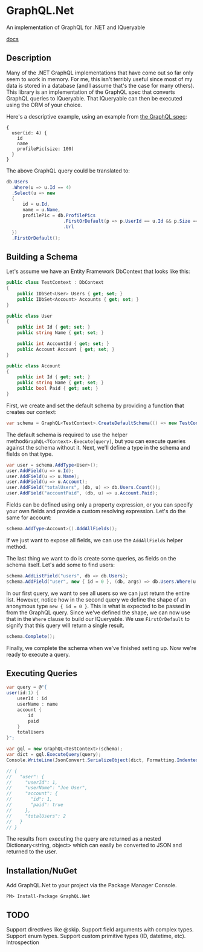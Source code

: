 # GraphQL.Net
An implementation of GraphQL for .NET and IQueryable

[docs](https://ckimes89.gitbooks.io/graphql-net/content)

## Description
Many of the .NET GraphQL implementations that have come out so far only seem to work in memory.
For me, this isn't terribly useful since most of my data is stored in a database (and I assume that's the case for many others). 
This library is an implementation of the GraphQL spec that converts GraphQL queries to IQueryable.
That IQueryable can then be executed using the ORM of your choice.

Here's a descriptive example, using an example from [the GraphQL spec](http://facebook.github.io/graphql/#sec-Language.Query-Document.Arguments):

```
{
  user(id: 4) {
    id
    name
    profilePic(size: 100)
  }
}
```

The above GraphQL query could be translated to:

```csharp
db.Users
  .Where(u => u.Id == 4)
  .Select(u => new
  {
      id = u.Id,
      name = u.Name,
      profilePic = db.ProfilePics
                     .FirstOrDefault(p => p.UserId == u.Id && p.Size == 100)
                     .Url
  })
  .FirstOrDefault();
```

## Building a Schema
Let's assume we have an Entity Framework DbContext that looks like this:

```csharp
public class TestContext : DbContext
{
    public IDbSet<User> Users { get; set; }
    public IDbSet<Account> Accounts { get; set; }
}

public class User
{
    public int Id { get; set; }
    public string Name { get; set; }

    public int AccountId { get; set; }
    public Account Account { get; set; }
}

public class Account
{
    public int Id { get; set; }
    public string Name { get; set; }
    public bool Paid { get; set; }
}
```

First, we create and set the default schema by providing a function that creates our context:

```csharp
var schema = GraphQL<TestContext>.CreateDefaultSchema(() => new TestContext());
```

The default schema is required to use the helper method`GraphQL<TContext>.Execute(query)`, but you can execute queries against the schema without it. Next, we'll define a type in the schema and fields on that type.

```csharp
var user = schema.AddType<User>();
user.AddField(u => u.Id);
user.AddField(u => u.Name);
user.AddField(u => u.Account);
user.AddField("totalUsers", (db, u) => db.Users.Count());
user.AddField("accountPaid", (db, u) => u.Account.Paid);
```

Fields can be defined using only a property expression, or you can specify your own fields and provide a custom resolving expression. Let's do the same for account:

```csharp
schema.AddType<Account>().AddAllFields();
```

If we just want to expose all fields, we can use the `AddAllFields` helper method.

The last thing we want to do is create some queries, as fields on the schema itself. Let's add some to find users:

```csharp
schema.AddListField("users", db => db.Users);
schema.AddField("user", new { id = 0 }, (db, args) => db.Users.Where(u => u.Id == args.id).FirstOrDefault());
```

In our first query, we want to see all users so we can just return the entire list. However, notice how in the second query we define the shape of an anonymous type `new { id = 0 }`. This is what is expected to be passed in from the GraphQL query. Since we've defined the shape, we can now use that in the `Where` clause to build our IQueryable. We use `FirstOrDefault` to signify that this query will return a single result.

```csharp
schema.Complete();
```

Finally, we complete the schema when we've finished setting up.  Now we're ready to execute a query.

## Executing Queries

```csharp
var query = @"{
user(id:1) {
    userId : id
    userName : name
    account {
        id
        paid
    }
    totalUsers
}";

var gql = new GraphQL<TestContext>(schema);
var dict = gql.ExecuteQuery(query);
Console.WriteLine(JsonConvert.SerializeObject(dict, Formatting.Indented));

// {
//   "user": {
//     "userId": 1,
//     "userName": "Joe User",
//     "account": {
//       "id": 1,
//       "paid": true
//     },
//     "totalUsers": 2
//   }
// }
```

The results from executing the query are returned as a nested Dictionary<string, object> which can easily be converted to JSON and returned to the user.

## Installation/NuGet
Add GraphQL.Net to your project via the Package Manager Console.

```
PM> Install-Package GraphQL.Net
```

## TODO
Support directives like @skip.
Support field arguments with complex types.
Support enum types.
Support custom primitive types (ID, datetime, etc).
Introspection  

